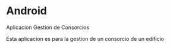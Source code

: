 # Android
Aplicacion Gestion de Consorcios

Esta aplicacion es para la gestion de un consorcio de un edificio

